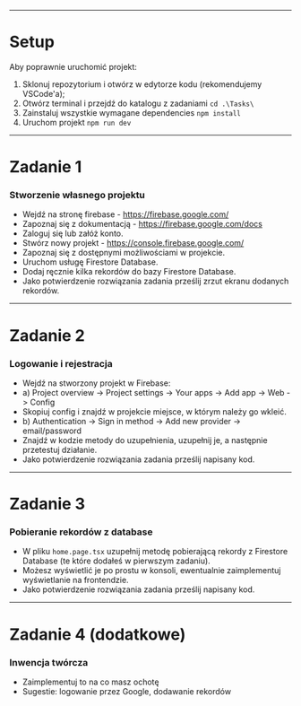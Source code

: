 
___

# Setup

Aby poprawnie uruchomić projekt:

1. Sklonuj repozytorium i otwórz w edytorze kodu (rekomendujemy VSCode'a);
2. Otwórz terminal i przejdź do katalogu z zadaniami ```cd .\Tasks\```
3. Zainstaluj wszystkie wymagane dependencies ```npm install```
4. Uruchom projekt ```npm run dev```

___

# Zadanie 1


### Stworzenie własnego projektu

- Wejdź na stronę firebase - https://firebase.google.com/
- Zapoznaj się z dokumentacją - https://firebase.google.com/docs
- Zaloguj się lub załóż konto.
- Stwórz nowy projekt - https://console.firebase.google.com/
- Zapoznaj się z dostępnymi możliwościami w projekcie.
- Uruchom usługę Firestore Database.
- Dodaj ręcznie kilka rekordów do bazy Firestore Database.
- Jako potwierdzenie rozwiązania zadania prześlij zrzut ekranu dodanych rekordów.

___

# Zadanie 2

### Logowanie i rejestracja

- Wejdź na stworzony projekt w Firebase:
- a) Project overview -> Project settings -> Your apps -> Add app -> Web -> Config 
- Skopiuj config i znajdź w projekcie miejsce, w którym należy go wkleić.
- b) Authentication -> Sign in method -> Add new provider -> email/password
- Znajdź w kodzie metody do uzupełnienia, uzupełnij je, a następnie przetestuj działanie.
- Jako potwierdzenie rozwiązania zadania prześlij napisany kod.

___

# Zadanie 3

### Pobieranie rekordów z database

- W pliku ```home.page.tsx``` uzupełnij metodę pobierającą rekordy z Firestore Database (te które dodałeś w pierwszym zadaniu).
- Możesz wyświetlić je po prostu w konsoli, ewentualnie zaimplementuj wyświetlanie na frontendzie.
- Jako potwierdzenie rozwiązania zadania prześlij napisany kod.

___

# Zadanie 4 (dodatkowe)

### Inwencja twórcza

- Zaimplementuj to na co masz ochotę
- Sugestie: logowanie przez Google, dodawanie rekordów